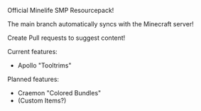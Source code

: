 Official Minelife SMP Resourcepack!

The main branch automatically syncs with the Minecraft server!

Create Pull requests to suggest content!

Current features:
- Apollo "Tooltrims"

Planned features:
- Craemon "Colored Bundles"
- (Custom Items?)
